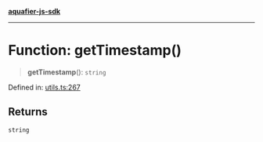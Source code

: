 [**aquafier-js-sdk**](../README.md)

***

# Function: getTimestamp()

> **getTimestamp**(): `string`

Defined in: [utils.ts:267](https://github.com/inblockio/aqua-verifier-js-lib/blob/8585c670e387bba02324c5d1649cefbfbcc39ce3/src/utils.ts#L267)

## Returns

`string`
